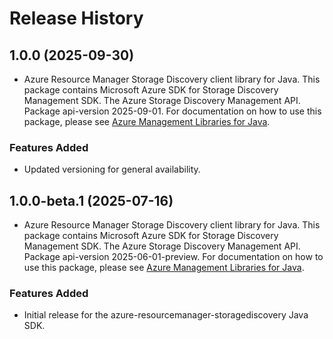 # Release History

## 1.0.0 (2025-09-30)

- Azure Resource Manager Storage Discovery client library for Java. This package contains Microsoft Azure SDK for Storage Discovery Management SDK. The Azure Storage Discovery Management API. Package api-version 2025-09-01. For documentation on how to use this package, please see [Azure Management Libraries for Java](https://aka.ms/azsdk/java/mgmt).

### Features Added

- Updated versioning for general availability.

## 1.0.0-beta.1 (2025-07-16)

- Azure Resource Manager Storage Discovery client library for Java. This package contains Microsoft Azure SDK for Storage Discovery Management SDK. The Azure Storage Discovery Management API. Package api-version 2025-06-01-preview. For documentation on how to use this package, please see [Azure Management Libraries for Java](https://aka.ms/azsdk/java/mgmt).
### Features Added

- Initial release for the azure-resourcemanager-storagediscovery Java SDK.
